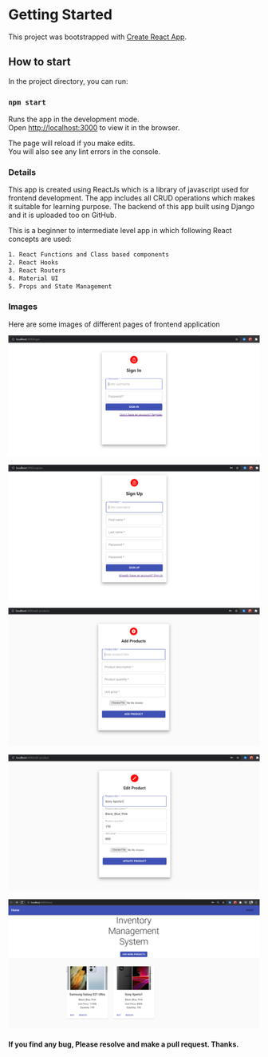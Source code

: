 # Getting Started

This project was bootstrapped with [Create React App](https://github.com/facebook/create-react-app).

## How to start

In the project directory, you can run:

### `npm start`

Runs the app in the development mode.\
Open [http://localhost:3000](http://localhost:3000) to view it in the browser.

The page will reload if you make edits.\
You will also see any lint errors in the console.

### Details

This app is created using ReactJs which is a library of javascript used for
frontend development. The app includes all CRUD operations which makes it suitable for learning purpose. The backend of this app built using Django and it is uploaded
too on GitHub.

This is a beginner to intermediate level app in which following React concepts
are used:

    1. React Functions and Class based components
    2. React Hooks
    3. React Routers
    4. Material UI
    5. Props and State Management

### Images

Here are some images of different pages of frontend application

![SignIn Page](./Images/login.PNG)

![SignUp Page](./Images/signup.PNG)

![Add Product Page](./Images/addproduct.PNG)

![Edit Product Page](./Images/editproduct.PNG)

![Home Page](./Images/home.PNG)

#### If you find any bug, Please resolve and make a pull request. Thanks.
